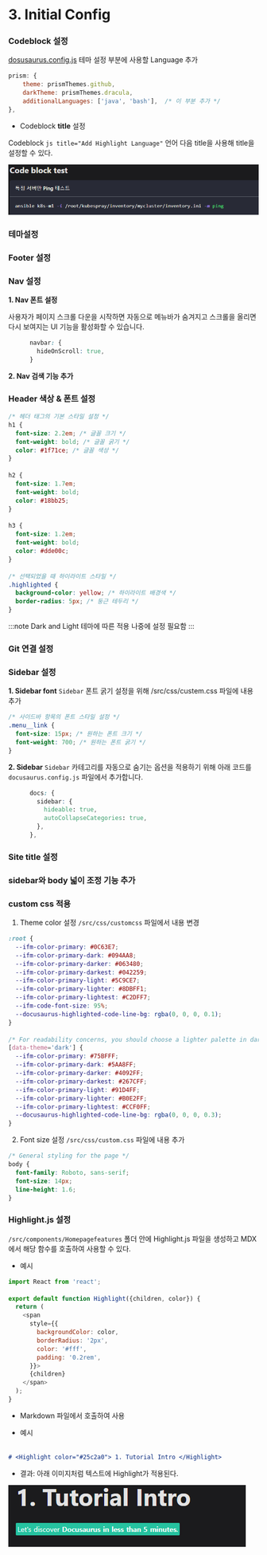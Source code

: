 # 3. Initial Config

### Codeblock 설정

[dosusaurus.config.js](../../docusaurus.config.js) 테마 설정 부분에 사용할  Language 추가

```js title="Add Highlight Language"
prism: {
    theme: prismThemes.github,
    darkTheme: prismThemes.dracula,
    additionalLanguages: ['java', 'bash'],  /* 이 부분 추가 */
},
```

- Codeblock **title** 설정

Codeblock `js title="Add Highlight Language"` 언어 다음 title을 사용해 title을 설정할 수 있다.

![결과](image.png)




### 테마설정



### Footer 설정



### Nav 설정

**1. Nav 폰트 설정**

사용자가 페이지 스크롤 다운을 시작하면 자동으로 메뉴바가 숨겨지고 스크롤을 올리면 다시 보여지는 UI 기능을 활성화할 수 있습니다.

```css
      navbar: {
        hideOnScroll: true,
      }
```

**2. Nav 검색 기능 추가**



### Header 색상 & 폰트 설정 
```css
/* 헤더 태그의 기본 스타일 설정 */
h1 {
  font-size: 2.2em; /* 글꼴 크기 */
  font-weight: bold; /* 글꼴 굵기 */
  color: #1f71ce; /* 글꼴 색상 */
}

h2 {
  font-size: 1.7em;
  font-weight: bold;
  color: #18bb25;
}

h3 {
  font-size: 1.2em;
  font-weight: bold;
  color: #dde00c;
}

/* 선택되었을 때 하이라이트 스타일 */
.highlighted {
  background-color: yellow; /* 하이라이트 배경색 */
  border-radius: 5px; /* 둥근 테두리 */
}
```

:::note 
Dark and Light 테마에 따른 적용 나중에 설정 필요함
:::

### Git 연결 설정

### Sidebar 설정

**1. Sidebar font**
`Sidebar` 폰트 굵기 설정을 위해 /src/css/custem.css 파일에 내용 추가

```css
/* 사이드바 항목의 폰트 스타일 설정 */
.menu__link {
  font-size: 15px; /* 원하는 폰트 크기 */
  font-weight: 700; /* 원하는 폰트 굵기 */
}
```

**2. Sidebar**
`Sidebar` 카테고리를 자동으로 숨기는 옵션을 적용하기 위해 아래 코드를 `docusaurus.config.js` 파일에서 추가합니다.

```css
      docs: {
        sidebar: {
          hideable: true,
          autoCollapseCategories: true,
        },
      },
```

### Site title 설정


### sidebar와 body 넓이 조정 기능 추가

### custom css 적용

1. Theme color 설정
`/src/css/customcss` 파일에서 내용 변경

```css
:root {
  --ifm-color-primary: #0C63E7;
  --ifm-color-primary-dark: #094AA8;
  --ifm-color-primary-darker: #063480;
  --ifm-color-primary-darkest: #042259;
  --ifm-color-primary-light: #5C9CE7;
  --ifm-color-primary-lighter: #8DBFF1;
  --ifm-color-primary-lightest: #C2DFF7;
  --ifm-code-font-size: 95%;
  --docusaurus-highlighted-code-line-bg: rgba(0, 0, 0, 0.1);
}

/* For readability concerns, you should choose a lighter palette in dark mode. */
[data-theme='dark'] {
  --ifm-color-primary: #75BFFF;
  --ifm-color-primary-dark: #5AA8FF;
  --ifm-color-primary-darker: #4092FF;
  --ifm-color-primary-darkest: #267CFF;
  --ifm-color-primary-light: #91D4FF;
  --ifm-color-primary-lighter: #B0E2FF;
  --ifm-color-primary-lightest: #CCF0FF;
  --docusaurus-highlighted-code-line-bg: rgba(0, 0, 0, 0.3);
}
```

2. Font size 설정
`/src/css/custom.css` 파일에 내용 추가
```css
/* General styling for the page */
body {
  font-family: Roboto, sans-serif;
  font-size: 14px;
  line-height: 1.6;
}
```

### Highlight.js 설정

`/src/components/Homepagefeatures` 폴더 안에 Highlight.js 파일을 생성하고 MDX에서 해당 함수를 호출하여 사용할 수 있다. 

- 예시

```js title='src/components/Highlight.js'
import React from 'react';

export default function Highlight({children, color}) {
  return (
    <span
      style={{
        backgroundColor: color,
        borderRadius: '2px',
        color: '#fff',
        padding: '0.2rem',
      }}>
      {children}
    </span>
  );
}
```

- Markdown 파일에서 호출하여 사용

- 예시

```md title=docs/docusaurus/01-intro.md

# <Highlight color="#25c2a0"> 1. Tutorial Intro </Highlight>

```

- 결과: 아래 이미지처럼 텍스트에 Highlight가 적용된다. 

![alt text](image-1.png)


